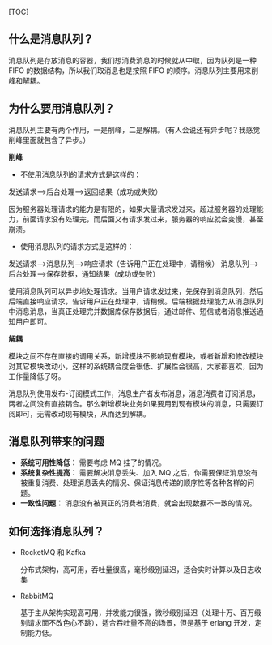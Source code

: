 [TOC]



## 什么是消息队列？

消息队列是存放消息的容器，我们想消费消息的时候就从中取，因为队列是一种 FIFO 的数据结构，所以我们取消息也是按照 FIFO 的顺序。消息队列主要用来削峰和解耦。

## 为什么要用消息队列？

消息队列主要有两个作用，一是削峰，二是解耦。（有人会说还有异步呢？我感觉削峰里面就包含了异步。）



**削峰**

- 不使用消息队列的请求方式是这样的：

发送请求-->后台处理-->返回结果（成功或失败）

因为服务器处理请求的能力是有限的，如果大量请求发过来，超过服务器的处理能力，前面请求没有处理完，而后面又有请求发过来，服务器的响应就会变慢，甚至崩溃。

- 使用消息队列的请求方式是这样的：

发送请求-->消息队列-->响应请求（告诉用户正在处理中，请稍候）
消息队列-->后台处理-->保存数据，通知结果（成功或失败）

使用消息队列可以异步地处理请求。当用户请求发过来，先保存到消息队列，然后后端直接响应请求，告诉用户正在处理中，请稍候。后端根据处理能力从消息队列中消息消息，当真正处理完并数据库保存数据后，通过邮件、短信或者消息推送通知用户即可。



**解耦**

模块之间不存在直接的调用关系，新增模块不影响现有模块，或者新增和修改模块对其它模块改动小，这样的系统耦合度会很低、扩展性会很高，大家都喜欢，因为工作量降低了呀。

消息队列使用发布-订阅模式工作，消息生产者发布消息，消息消费者订阅消息，两者之间没有直接耦合。那么新增模块业务如果要用到现有模块的消息，只需要订阅即可，无需改动现有模块，从而达到解耦。

## 消息队列带来的问题

- **系统可用性降低：** 需要考虑 MQ 挂了的情况。
- **系统复杂性提高：** 需要解决消息丢失、加入 MQ 之后，你需要保证消息没有被重复消费、处理消息丢失的情况、保证消息传递的顺序性等各种各样的问题。
- **一致性问题：** 消息没有被真正的消费者消费，就会出现数据不一致的情况。

## 如何选择消息队列？

- RocketMQ 和 Kafka

  分布式架构，高可用，吞吐量很高，毫秒级别延迟，适合实时计算以及日志收集

- RabbitMQ

  基于主从架构实现高可用，并发能力很强，微秒级别延迟（处理十万、百万级别请求面不改色心不跳），适合吞吐量不高的场景，但是基于 erlang 开发，定制能力低。